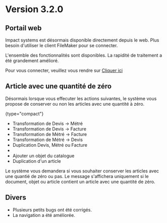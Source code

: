 # Version 3.2.0

## Portail web

Impact systems est désormais disponible directement depuis le web. 
Plus besoin d'utiliser le client FileMaker pour se connecter.

L'ensemble des fonctionnalités sont disponibles. La rapidité de traitement a été grandement amélioré.

Pour vous connecter, veuillez vous rendre sur [Cliquer ici](https://fms5.bm-s.ch/fmi/webd)

## Article avec une quantité de zéro

Désormais lorsque vous effecuter les actions suivantes, le système vous propose de conserver ou non les articles avec une quantité à zéro.

{type="compact"}
- Transformation de Devis -> Métré
- Transformation de Devis -> Facture
- Transformation de Métré -> Facture
- Transformation de Métré -> Devis
- Duplication Devis, Métré ou Facture
- 
- Ajouter un objet du catalogue
- Duplication d'un article

Le système vous demandera si vous souhaiter conserver les articles avec une quantié de zéro ou pas. Le message s'affichera uniquement
si le document, objet ou article contient un article avec une quantité de zéro.

## Divers

- Plusieurs petits bugs ont été corrigés.
- La navigation a été améliorée.